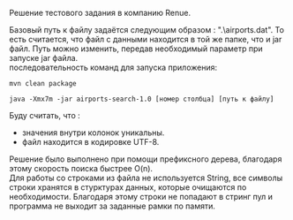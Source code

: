 Решение тестового задания в компанию Renue.

Базовый путь к файлу задаётся следующим образом : ".\airports.dat". То есть считается, что файл с данными находится в той же папке, что и jar файл.
Путь можно изменить, передав необходимый параметр при запуске jar файла.<br>
последовательность команд для запуска приложения:
```
mvn clean package

java -Xmx7m -jar airports-search-1.0 [номер столбца] [путь к файлу]
```
Буду считать, что : 
  - значения внутри колонок уникальны.
  - файл находится в кодировке UTF-8.


Решение было выполнено при помощи префиксного дерева, благодаря этому скорость поиска быстрее O(n). <br>
Для работы со строками из файла не используется String, все символы строки хранятся в стурктурах данных, которые очищаются по необходимости. Благодаря этому строки не попадают в стринг пул и программа не выходит за заданные рамки по памяти.

